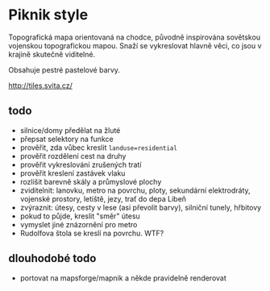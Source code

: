 # Piknik style

Topografická mapa orientovaná na chodce, původně inspirována sovětskou vojenskou topografickou mapou. Snaží se vykreslovat hlavně věci, co jsou v krajině skutečně viditelné.

Obsahuje pestré pastelové barvy.

<http://tiles.svita.cz/>

## todo

 - silnice/domy předělat na žluté
 - přepsat selektory na funkce
 - prověřit, zda vůbec kreslit `landuse=residential`
 - prověřit rozdělení cest na druhy
 - prověřit vykreslování zrušených tratí
 - prověřit kreslení zastávek vlaku
 - rozlišit barevně skály a průmyslové plochy
 - zviditelnit: lanovku, metro na povrchu, ploty, sekundární elektrodráty, vojenské prostory, letiště, jezy, trať do depa Libeň
 - zvýraznit: útesy, cesty v lese (asi převolit barvy), silniční tunely, hřbitovy
 - pokud to půjde, kreslit "směr" útesu
 - vymyslet jiné znázornění pro metro
 - Rudolfova štola se kreslí na povrchu. WTF?
 
## dlouhodobé todo

 - portovat na mapsforge/mapnik a někde pravidelně renderovat